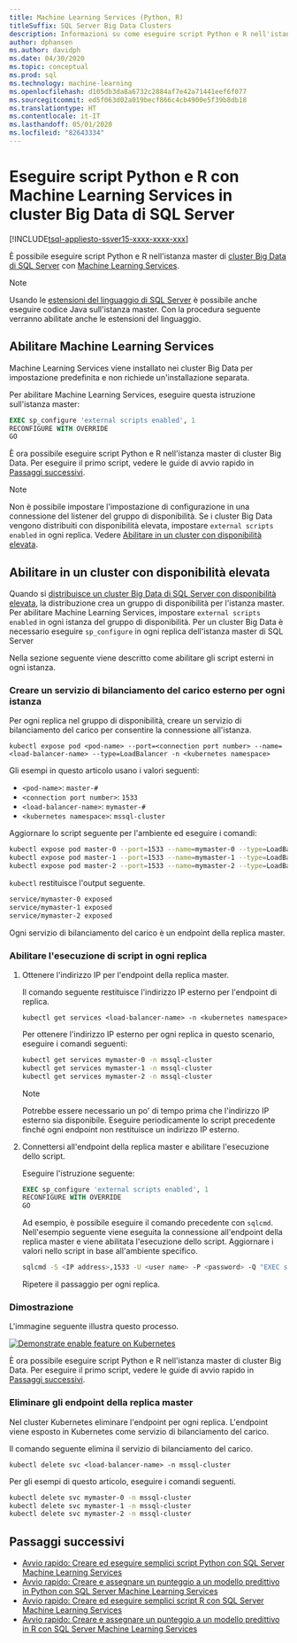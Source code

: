 ```yaml
---
title: Machine Learning Services (Python, R)
titleSuffix: SQL Server Big Data Clusters
description: Informazioni su come eseguire script Python e R nell'istanza master di cluster Big Data di SQL Server con Machine Learning Services.
author: dphansen
ms.author: davidph
ms.date: 04/30/2020
ms.topic: conceptual
ms.prod: sql
ms.technology: machine-learning
ms.openlocfilehash: d105db3da8a6732c2884af7e42a71441eef6f077
ms.sourcegitcommit: ed5f063d02a019becf866c4cb4900e5f39b8db18
ms.translationtype: HT
ms.contentlocale: it-IT
ms.lasthandoff: 05/01/2020
ms.locfileid: "82643334"
---
```

# <a name="run-python-and-r-scripts-with-machine-learning-services-on-sql-server-big-data-clusters"></a>Eseguire script Python e R con Machine Learning Services in cluster Big Data di SQL Server

[!INCLUDE[tsql-appliesto-ssver15-xxxx-xxxx-xxx](../includes/tsql-appliesto-ssver15-xxxx-xxxx-xxx.md)]

È possibile eseguire script Python e R nell'istanza master di [cluster Big Data di SQL Server](big-data-cluster-overview.md) con [Machine Learning Services](../machine-learning/index.yml).

> [!NOTE]
> Usando le [estensioni del linguaggio di SQL Server](../language-extensions/language-extensions-overview.md) è possibile anche eseguire codice Java sull'istanza master. Con la procedura seguente verranno abilitate anche le estensioni del linguaggio.

## <a name="enable-machine-learning-services"></a>Abilitare Machine Learning Services

Machine Learning Services viene installato nei cluster Big Data per impostazione predefinita e non richiede un'installazione separata.

Per abilitare Machine Learning Services, eseguire questa istruzione sull'istanza master:

```sql
EXEC sp_configure 'external scripts enabled', 1
RECONFIGURE WITH OVERRIDE
GO
```

È ora possibile eseguire script Python e R nell'istanza master di cluster Big Data. Per eseguire il primo script, vedere le guide di avvio rapido in [Passaggi successivi](#next-steps).

>[!NOTE]
>Non è possibile impostare l'impostazione di configurazione in una connessione del listener del gruppo di disponibilità. Se i cluster Big Data vengono distribuiti con disponibilità elevata, impostare `external scripts enabled` in ogni replica. Vedere [Abilitare in un cluster con disponibilità elevata](#enable-on-cluster-with-high-availability).

## <a name="enable-on-cluster-with-high-availability"></a>Abilitare in un cluster con disponibilità elevata

Quando si [distribuisce un cluster Big Data di SQL Server con disponibilità elevata](deployment-high-availability.md), la distribuzione crea un gruppo di disponibilità per l'istanza master. Per abilitare Machine Learning Services, impostare `external scripts enabled` in ogni istanza del gruppo di disponibilità. Per un cluster Big Data è necessario eseguire `sp_configure` in ogni replica dell'istanza master di SQL Server

Nella sezione seguente viene descritto come abilitare gli script esterni in ogni istanza.

### <a name="create-an-external-load-balancer-for-each-instance"></a>Creare un servizio di bilanciamento del carico esterno per ogni istanza

Per ogni replica nel gruppo di disponibilità, creare un servizio di bilanciamento del carico per consentire la connessione all'istanza. 

`kubectl expose pod <pod-name> --port=<connection port number> --name=<load-balancer-name> --type=LoadBalancer -n <kubernetes namespace>`

Gli esempi in questo articolo usano i valori seguenti:

- `<pod-name>`: `master-#`
- `<connection port number>`: `1533`
- `<load-balancer-name>`: `mymaster-#`
- `<kubernetes namespace>`: `mssql-cluster`

Aggiornare lo script seguente per l'ambiente ed eseguire i comandi:

```bash
kubectl expose pod master-0 --port=1533 --name=mymaster-0 --type=LoadBalancer -n mssql-cluster 
kubectl expose pod master-1 --port=1533 --name=mymaster-1 --type=LoadBalancer -n mssql-cluster
kubectl expose pod master-2 --port=1533 --name=mymaster-2 --type=LoadBalancer -n mssql-cluster 
```

`kubectl` restituisce l'output seguente.

```bash
service/mymaster-0 exposed
service/mymaster-1 exposed
service/mymaster-2 exposed
```

Ogni servizio di bilanciamento del carico è un endpoint della replica master.

### <a name="enable-script-execution-on-each-replica"></a>Abilitare l'esecuzione di script in ogni replica

1. Ottenere l'indirizzo IP per l'endpoint della replica master.

   Il comando seguente restituisce l'indirizzo IP esterno per l'endpoint di replica. 

   `kubectl get services <load-balancer-name> -n <kubernetes namespace>`

   Per ottenere l'indirizzo IP esterno per ogni replica in questo scenario, eseguire i comandi seguenti:

   ```bash
   kubectl get services mymaster-0 -n mssql-cluster
   kubectl get services mymaster-1 -n mssql-cluster
   kubectl get services mymaster-2 -n mssql-cluster
   ```

   >[!NOTE]
   > Potrebbe essere necessario un po' di tempo prima che l'indirizzo IP esterno sia disponibile. Eseguire periodicamente lo script precedente finché ogni endpoint non restituisce un indirizzo IP esterno.

1. Connettersi all'endpoint della replica master e abilitare l'esecuzione dello script.

    Eseguire l'istruzione seguente:

    ```sql
    EXEC sp_configure 'external scripts enabled', 1
    RECONFIGURE WITH OVERRIDE
    GO
    ```

   Ad esempio, è possibile eseguire il comando precedente con `sqlcmd`. Nell'esempio seguente viene eseguita la connessione all'endpoint della replica master e viene abilitata l'esecuzione dello script. Aggiornare i valori nello script in base all'ambiente specifico.

   ```bash
   sqlcmd -S <IP address>,1533 -U <user name> -P <password> -Q "EXEC sp_configure 'external scripts enabled', 1; RECONFIGURE WITH OVERRIDE;"
   ```

   Ripetere il passaggio per ogni replica.

### <a name="demonstration"></a>Dimostrazione

L'immagine seguente illustra questo processo.

[![](media/machine-learning-services/example-kube-enable-scripts.png "Demonstrate enable feature on Kubernetes")](media/machine-learning-services/example-kube-enable-scripts.png#lightbox)

È ora possibile eseguire script Python e R nell'istanza master di cluster Big Data. Per eseguire il primo script, vedere le guide di avvio rapido in [Passaggi successivi](#next-steps).

### <a name="delete-the-master-replica-endpoints"></a>Eliminare gli endpoint della replica master

Nel cluster Kubernetes eliminare l'endpoint per ogni replica. L'endpoint viene esposto in Kubernetes come servizio di bilanciamento del carico.

Il comando seguente elimina il servizio di bilanciamento del carico.

`kubectl delete svc <load-balancer-name> -n mssql-cluster`

Per gli esempi di questo articolo, eseguire i comandi seguenti.

```bash
kubectl delete svc mymaster-0 -n mssql-cluster
kubectl delete svc mymaster-1 -n mssql-cluster
kubectl delete svc mymaster-2 -n mssql-cluster
```

## <a name="next-steps"></a>Passaggi successivi

+ [Avvio rapido: Creare ed eseguire semplici script Python con SQL Server Machine Learning Services](../machine-learning/tutorials/quickstart-python-create-script.md)
+ [Avvio rapido: Creare e assegnare un punteggio a un modello predittivo in Python con SQL Server Machine Learning Services](../machine-learning/tutorials/quickstart-python-train-score-model.md)
+ [Avvio rapido: Creare ed eseguire semplici script R con SQL Server Machine Learning Services](../machine-learning/tutorials/quickstart-r-create-script.md)
+ [Avvio rapido: Creare e assegnare un punteggio a un modello predittivo in R con SQL Server Machine Learning Services](../machine-learning/tutorials/quickstart-r-train-score-model.md)
